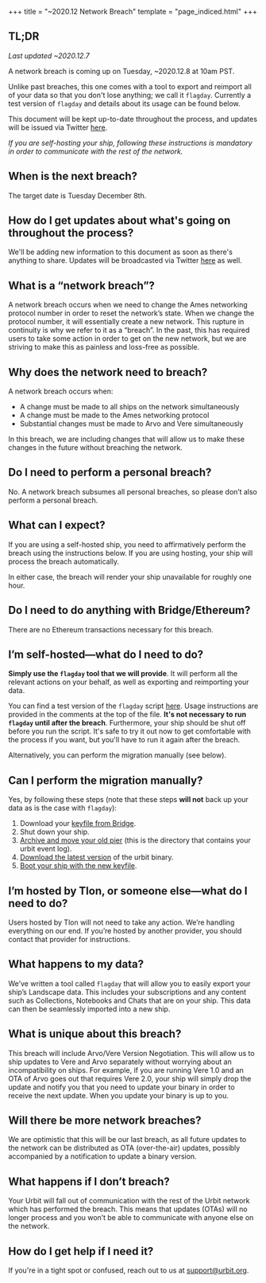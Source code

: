+++
title = "~2020.12 Network Breach"
template = "page_indiced.html"
+++

## TL;DR

*Last updated ~2020.12.7*

A network breach is coming up on Tuesday, ~2020.12.8 at 10am PST.

Unlike past breaches, this one comes with a tool to export and reimport all of your data so that you don't lose anything; we call it `flagday`. Currently a test version of `flagday` and details about its usage can be found below.

This document will be kept up-to-date throughout the process, and updates will be issued via Twitter [here](https://twitter.com/zodisok/).

*If you are self-hosting your ship, following these instructions is mandatory in order to communicate with the rest of the network.*

## When is the next breach?

The target date is Tuesday December 8th.

## How do I get updates about what's going on throughout the process?

We'll be adding new information to this document as soon as there's anything to share. Updates will be broadcasted via Twitter [here](https://twitter.com/zodisok/) as well.

## What is a “network breach”?

A network breach occurs when we need to change the Ames networking protocol number in order to reset the network’s state. When we change the protocol number, it will essentially create a new network. This rupture in continuity is why we refer to it as a “breach”. In the past, this has required users to take some action in order to get on the new network, but we are striving to make this as painless and loss-free as possible.

## Why does the network need to breach?

A network breach occurs when:
- A change must be made to all ships on the network simultaneously
- A change must be made to the Ames networking protocol
- Substantial changes must be made to Arvo and Vere simultaneously

In this breach, we are including changes that will allow us to make these changes in the future without breaching the network.

## Do I need to perform a personal breach?

No. A network breach subsumes all personal breaches, so please don’t also perform a personal breach.

## What can I expect?

If you are using a self-hosted ship, you need to affirmatively perform the breach using the instructions below. If you are using hosting, your ship will process the breach automatically.

In either case, the breach will render your ship unavailable for roughly one hour.

## Do I need to do anything with Bridge/Ethereum?

There are no Ethereum transactions necessary for this breach.

## I’m self-hosted—what do I need to do?

**Simply use the `flagday` tool that we will provide**. It will perform all the
relevant actions on your behalf, as well as exporting and reimporting your data.

You can find a test version of the `flagday` script
[here](https://gist.github.com/philipcmonk/8e3d095b9545069237c759cd9aad32c2).
Usage instructions are provided in the comments at the top of the file. **It's
not necessary to run `flagday` until after the breach**. Furthermore, your ship
should be shut off before you run the script. It's safe to try it out
now to get comfortable with the process if you want, but you'll have to run it
again after the breach.

Alternatively, you can perform the migration manually (see below).

## Can I perform the migration manually?

Yes, by following these steps (note that these steps **will not** back up your data as is the case with `flagday`):

1. Download your [keyfile from Bridge](https://urbit.org/using/install/#keyfile).
2. Shut down your ship.
3. [Archive and move your old pier](https://urbit.org/using/operations/using-your-ship/#moving-your-pier) (this is the directory that contains your urbit event log).
4. [Download the latest version](@/using/install.md#macos-and-linux) of the urbit binary.
5. [Boot your ship with the new keyfile](https://urbit.org/using/install/#boot-your-planet).

## I’m hosted by Tlon, or someone else—what do I need to do?

Users hosted by Tlon will not need to take any action. We’re handling everything on our end. If you’re hosted by another provider, you should contact that provider for instructions.

## What happens to my data?

We’ve written a tool called `flagday` that will allow you to easily export your ship’s Landscape data. This includes your subscriptions and any content such as Collections, Notebooks and Chats that are on your ship. This data can then be seamlessly imported into a new ship.

## What is unique about this breach?

This breach will include Arvo/Vere Version Negotiation. This will allow us to ship updates to Vere and Arvo separately without worrying about an incompatibility on ships. For example, if you are running Vere 1.0 and an OTA of Arvo goes out that requires Vere 2.0, your ship will simply drop the update and notify you that you need to update your binary in order to receive the next update. When you update your binary is up to you.

## Will there be more network breaches?

We are optimistic that this will be our last breach, as all future updates to the network can be distributed as OTA (over-the-air) updates, possibly accompanied by a notification to update a binary version.

## What happens if I don’t breach?

Your Urbit will fall out of communication with the rest of the Urbit network which has performed the breach. This means that updates (OTAs) will no longer process and you won’t be able to communicate with anyone else on the network.

## How do I get help if I need it?

If you're in a tight spot or confused, reach out to us at support@urbit.org.
